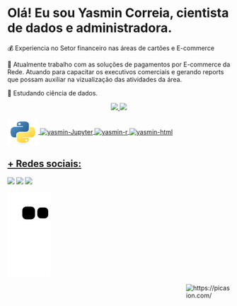 # Olá! Eu sou Yasmin Correia, cientista de dados e administradora.

💰 Experiencia no Setor financeiro nas áreas de cartões e E-commerce

💼 Atualmente trabalho com as soluções de pagamentos por E-commerce da Rede. Atuando para capacitar os executivos comerciais e gerando reports que possam auxiliar na vizualização das atividades da área.

🌱 Estudando ciência de dados.

<div align="center"> 
  <a href="https://github.com/Yasmcor">
  <img height="150em" src="https://github-readme-stats.vercel.app/api?username=Yasmcor&show_icons=true&theme=onedark&include_all_commits=true&count_private=true"/>
  <img height="150em" src="https://github-readme-stats.vercel.app/api/top-langs/?username=Yasmcor&layout=compact&langs_count=7&theme=onedark"/>
</div>
  
  <div style="display: inline_block"><br> 
    <img align="center" alt="yasmin-Python" height="60" width="70" src="https://raw.githubusercontent.com/devicons/devicon/master/icons/python/python-original.svg">
    <img align="center" alt="yasmin-Jupyter" height="60" width="70" src="https://cdn.jsdelivr.net/gh/devicons/devicon/icons/jupyter/jupyter-original-wordmark.svg" /> 
    <img align="center" alt="yasmin-r" height="60" width="70" src="https://cdn.jsdelivr.net/gh/devicons/devicon/icons/r/r-original.svg" /> 
    <img align="center" alt="yasmin-html" height="50" width="60" src="https://cdn.jsdelivr.net/gh/devicons/devicon/icons/html5/html5-original.svg" />
  </div> 
  
  
  ## + Redes sociais:
 
<div>  
  <a href="www.linkedin.com/in/yasmincorreiasilva" target="_blank"><img src="https://img.shields.io/badge/-LinkedIn-%230077B5?style=for-the-badge&logo=linkedin&logoColor=white" target="_blank"></a> 
  <a href = "mailto:yasmincorreiasilva14@gmail.com"><img src="https://img.shields.io/badge/-Gmail-%23333?style=for-the-badge&logo=gmail&logoColor=white" target="_blank"></a>
  <a href = "https://stackoverflow.com/users/16921776/yasmin-correia-da-silva"><img src="https://img.shields.io/badge/Stack_Overflow-FE7A16?style=for-the-badge&logo=stack-overflow&logoColor=white"target="_blank"></a>

 ![Snake animation](https://github.com/Yasmcor/Yasmincorreia/blob/output/github-contribution-grid-snake.svg)
</div>
  
   
   <a href="https://picasion.com/">
  <img  align="right" src="https://i.picasion.com/pic91/02c9318e35c83079613a1660093c84c7.gif" width="100" height="150" border="0" alt="https://picasion.com/" /></a><br />

